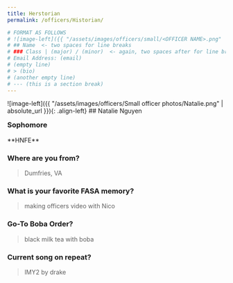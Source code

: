 ```yaml
---
title: Herstorian
permalink: /officers/Historian/

# FORMAT AS FOLLOWS
# ![image-left]({{ "/assets/images/officers/small/<OFFICER NAME>.png" | absolute_url }}){: .align-left}
# ## Name  <- two spaces for line breaks
# ### Class | (major) / (minor)  <- again, two spaces after for line breaks
# Email Address: (email)
# (empty line)
# > (bio)
# (another empty line)
# --- (this is a section break)
---
```

<!--## Web
{: .text-center}-->
<div id="Natalie"></div>
![image-left]({{ "/assets/images/officers/Small officer photos/Natalie.png" | absolute_url }}){: .align-left}
## Natalie Nguyen
<a href="https://www.instagram.com/natlnguyen/" style="margin: 0; padding: 0"><i class="fa fa-2x fa-fw fa-instagram" style="color: #494e48"></i></a>
<a href="mailto:natlnguyen@vt.edu" style="margin: 0; padding: 0"><i class="fa fa-2x fa-fw fa-envelope" style="color: #494e48"></i></a></p>
<h3 style="margin-top: 0">Sophomore</h3>
**HNFE**

### **Where are you from?**

> Dumfries, VA

### **What is your favorite FASA memory?**

> making officers video with Nico

### **Go-To Boba Order?**

>black milk tea with boba

### **Current song on repeat?**

>IMY2 by drake 
